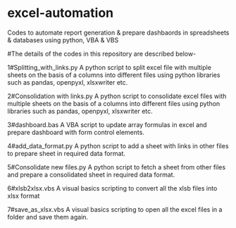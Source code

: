 # excel-automation
Codes to automate report generation &amp; prepare dashbaords in spreadsheets &amp; databases using python, VBA &amp; VBS

#The details of the codes in this repository are described below-

1#Splitting_with_links.py
A python script to split excel file with multiple sheets on the basis of a columns into different files using python libraries such as pandas, openpyxl, xlsxwriter etc.

2#Consolidation with links.py
A python script to consolidate excel files with multiple sheets on the basis of a columns into different files using python libraries such as pandas, openpyxl, xlsxwriter etc.

3#dashboard.bas
A VBA script to update array formulas in excel and prepare dashboard with form control elements.

4#add_data_format.py
A python script to add a sheet with links in other files to prepare sheet in required data format.

5#Consolidate new files.py
A python script to fetch a sheet from other files and prepare a consolidated sheet in required data format.

6#xlsb2xlsx.vbs
A visual basics scripting to convert all the xlsb files into xlsx format

7#save_as_xlsx.vbs
A visual basics scripting to open all the excel files in a folder and save them again.
